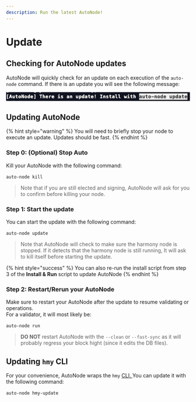 ```yaml
---
description: Run the latest AutoNode!
---
```


# Update

## Checking for AutoNode updates

AutoNode will quickly check for an update on each execution of the `auto-node` command. If there is an update you will see the following message:

![](../../.gitbook/assets/image%20%28192%29.png)

## Updating AutoNode

{% hint style="warning" %}
You will need to briefly stop your node to execute an update. Updates should be fast.
{% endhint %}

### Step 0: \(Optional\) Stop Auto 

Kill your AutoNode with the following command:

```text
auto-node kill
```

> Note that if you are still elected and signing, AutoNode will ask for you to confirm before killing your node.

### Step 1: Start the update

You can start the update with the following command:

```text
auto-node update
```

> Note that AutoNode will check to make sure the harmony node is stopped. If it detects that the harmony node is still running, It will ask to kill itself before starting the update.

{% hint style="success" %}
You can also re-run the install script from step 3 of the **Install & Run** script to update AutoNode
{% endhint %}

### Step 2: Restart/Rerun your AutoNode

Make sure to restart your AutoNode after the update to resume validating or operations.  
For a validator, it will most likely be:

```text
auto-node run
```

> **DO NOT** restart AutoNode with the `--clean` or `--fast-sync` as it will probably regress your block hight \(since it edits the DB files\).

## Updating `hmy` CLI

For your convenience, AutoNode wraps the `hmy` [CLI. ](https://docs.harmony.one/home/wallets/harmony-cli)You can update it with the following command:

```text
auto-node hmy-update
```

